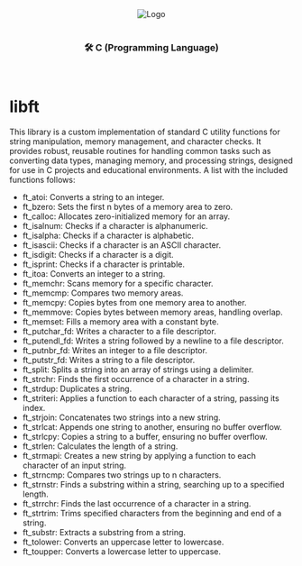 <div align="center">
  <img src="https://www.dieter-schwarz-stiftung.de/files/Projects/Project%20logos/Logo_42HN-min.jpg" alt="Logo"/>
</div>

<br>
<div align="center">

### 🛠 C (Programming Language)

</div>

<br>

# libft

This library is a custom implementation of standard C utility functions for string manipulation, memory management,
and character checks. It provides robust, reusable routines for handling common tasks such as converting data types,
managing memory, and processing strings, designed for use in C projects and educational environments. A list with
the included functions follows:

- ft_atoi: Converts a string to an integer.
- ft_bzero: Sets the first n bytes of a memory area to zero.
- ft_calloc: Allocates zero-initialized memory for an array.
- ft_isalnum: Checks if a character is alphanumeric.
- ft_isalpha: Checks if a character is alphabetic.
- ft_isascii: Checks if a character is an ASCII character.
- ft_isdigit: Checks if a character is a digit.
- ft_isprint: Checks if a character is printable.
- ft_itoa: Converts an integer to a string.
- ft_memchr: Scans memory for a specific character.
- ft_memcmp: Compares two memory areas.
- ft_memcpy: Copies bytes from one memory area to another.
- ft_memmove: Copies bytes between memory areas, handling overlap.
- ft_memset: Fills a memory area with a constant byte.
- ft_putchar_fd: Writes a character to a file descriptor.
- ft_putendl_fd: Writes a string followed by a newline to a file descriptor.
- ft_putnbr_fd: Writes an integer to a file descriptor.
- ft_putstr_fd: Writes a string to a file descriptor.
- ft_split: Splits a string into an array of strings using a delimiter.
- ft_strchr: Finds the first occurrence of a character in a string.
- ft_strdup: Duplicates a string.
- ft_striteri: Applies a function to each character of a string, passing its index.
- ft_strjoin: Concatenates two strings into a new string.
- ft_strlcat: Appends one string to another, ensuring no buffer overflow.
- ft_strlcpy: Copies a string to a buffer, ensuring no buffer overflow.
- ft_strlen: Calculates the length of a string.
- ft_strmapi: Creates a new string by applying a function to each character of an input string.
- ft_strncmp: Compares two strings up to n characters.
- ft_strnstr: Finds a substring within a string, searching up to a specified length.
- ft_strrchr: Finds the last occurrence of a character in a string.
- ft_strtrim: Trims specified characters from the beginning and end of a string.
- ft_substr: Extracts a substring from a string.
- ft_tolower: Converts an uppercase letter to lowercase.
- ft_toupper: Converts a lowercase letter to uppercase.
